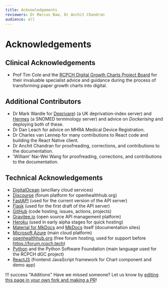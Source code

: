 ```yaml
---
title: Acknowledgements
reviewers: Dr Marcus Baw, Dr Anchit Chandran
audience: all
---
```


# Acknowledgements

## Clinical Acknowledgements

- Prof Tim Cole and the [RCPCH Digital Growth Charts Project Board](../../about/team/#project-board) for their invaluable specialist advice and guidance during the process of transforming paper growth charts into digital.

## Additional Contributors

- Dr Mark Wardle for [Deprivare](https://github.com/wardle/deprivare)) (a UK deprivation-index server) and [Hermes](https://github.com/wardle/hermes) (a SNOMED terminology server) and advice on *Dockerising* and deploying both of these.
- Dr Dan Leach for advice on MHRA Medical Device Registration.
- Dr Charles van Lennep for many contributions to React code and building the React Native client.
- Dr Anchit Chandran for proofreading, corrections, and contributions to the documentation.
- 'William' Nai-Wei Wang for proofreading, corrections, and contributions to the documentation.

## Technical Acknowledgements

- [DigitalOcean](https://www.digitalocean.com/) (ancillary cloud services)
- [Discourse](https://www.discourse.org/) (forum platform for openhealthhub.org)
- [FastAPI](https://fastapi.tiangolo.com/) (used for the current version of the API server)
- [Flask](https://flask.palletsprojects.com/) (used for the first draft of the API server)
- [GitHub](https://github.com/) (code hosting, issues, actions, projects)
- [Gravitee.io](https://www.gravitee.io/) (open source API management platform)
- [Heroku](https://www.heroku.com/) (used in early alpha stages for quick hosting)
- [Material for MkDocs](https://squidfunk.github.io/mkdocs-material/) and [MkDocs](https://www.mkdocs.org/) itself (documentation sites)
- [Microsoft Azure](https://azure.microsoft.com/) (main cloud platform)
- [openhealthhub.org](https://openhealthhub.org/) (free forum hosting, used for support before https://forum.rcpch.tech)
- [Python](https://www.python.org/) and the Python Software Foundation (main language used for the RCPCH dGC project)
- [ReactJS](https://reactjs.org/) (frontend JavaScript framework for Chart component and demo app)

!!! success "Additions"
    Have we missed someone? Let us know by [editing this page in your own fork and making a PR](https://docs.github.com/en/repositories/working-with-files/managing-files/editing-files#editing-files-in-another-users-repository)!
